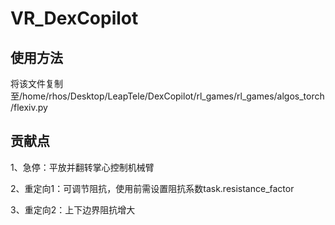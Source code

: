 # VR_DexCopilot

## 使用方法

将该文件复制至/home/rhos/Desktop/LeapTele/DexCopilot/rl_games/rl_games/algos_torch/flexiv.py

## 贡献点

1、急停：平放并翻转掌心控制机械臂

2、重定向1：可调节阻抗，使用前需设置阻抗系数task.resistance_factor

3、重定向2：上下边界阻抗增大
